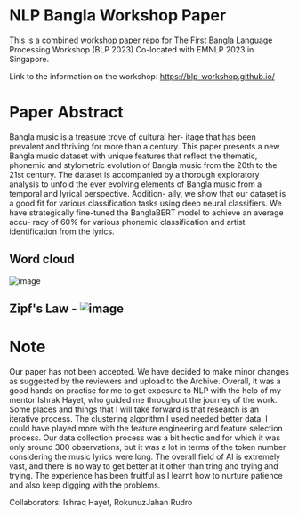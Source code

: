 # NLP Bangla Workshop Paper
This is a combined workshop paper repo for The First Bangla Language Processing Workshop (BLP 2023) Co-located with EMNLP 2023 in Singapore.

Link to the information on the workshop: https://blp-workshop.github.io/

# Paper Abstract

Bangla music is a treasure trove of cultural her-
itage that has been prevalent and thriving for
more than a century. This paper presents a new
Bangla music dataset with unique features that
reflect the thematic, phonemic and stylometric
evolution of Bangla music from the 20th to the
21st century. The dataset is accompanied by
a thorough exploratory analysis to unfold the
ever evolving elements of Bangla music from
a temporal and lyrical perspective. Addition-
ally, we show that our dataset is a good fit for
various classification tasks using deep neural
classifiers. We have strategically fine-tuned the
BanglaBERT model to achieve an average accu-
racy of 60% for various phonemic classification
and artist identification from the lyrics.

## Word cloud

![image](https://github.com/rudro12356/nlp-blp-23-paper/assets/61032181/fa9bf583-0381-4a46-8123-eeabb85eee00)

## Zipf's Law - ![image](https://github.com/rudro12356/nlp-blp-23-paper/assets/61032181/291f4459-e663-46d9-b94e-c153a7a99f18)



# Note
Our paper has not been accepted. We have decided to make minor changes as suggested by the reviewers and upload to the Archive. Overall, it was a good hands on practise for me to get exposure to NLP with the help of my mentor Ishrak Hayet, who guided me throughout the journey of the work. Some places and things that I will take forward is that research is an iterative process. The clustering algorithm I used needed better data. I could have played more with the feature engineering and feature selection process. Our data collection process was a bit hectic and for which it was only around 300 observations, but it was a lot in terms of the token number considering the music lyrics were long. The overall field of AI is extremely vast, and there is no way to get better at it other than tring and trying and trying. The experience has been fruitful as I learnt how to nurture patience and also keep digging with the problems.

Collaborators: Ishraq Hayet, RokunuzJahan Rudro

